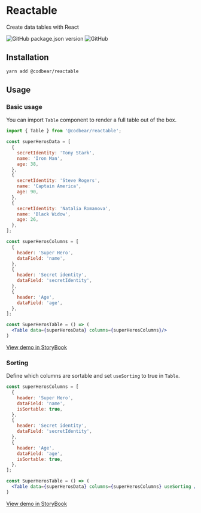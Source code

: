 # Reactable
Create data tables with React

![GitHub package.json version](https://img.shields.io/github/package-json/v/codbear/reactable?style=for-the-badge)
![GitHub](https://img.shields.io/github/license/codbear/reactable?color=97c423&style=for-the-badge)

## Installation
```bash
yarn add @codbear/reactable
```

## Usage

### Basic usage

You can import `Table` component to render a full table out of the box.
```jsx
import { Table } from '@codbear/reactable';

const superHerosData = [
  {
    secretIdentity: 'Tony Stark',
    name: 'Iron Man',
    age: 38,
  },
  {
    secretIdentity: 'Steve Rogers',
    name: 'Captain America',
    age: 90,
  },
  {
    secretIdentity: 'Natalia Romanova',
    name: 'Black Widow',
    age: 26,
  },
];

const superHerosColumns = [
  {
    header: 'Super Hero',
    dataField: 'name',
  },
  {
    header: 'Secret identity',
    dataField: 'secretIdentity',
  },
  {
    header: 'Age',
    dataField: 'age',
  },
];

const SuperHerosTable = () => (
  <Table data={superHerosData} columns={superHerosColumns}/>
)
```
[View demo in StoryBook](https://codbear.github.io/reactable/?path=/story/table--default)

### Sorting

Define which columns are sortable and set `useSorting` to true in `Table`.
```jsx
const superHerosColumns = [
  {
    header: 'Super Hero',
    dataField: 'name',
    isSortable: true,
  },
  {
    header: 'Secret identity',
    dataField: 'secretIdentity',
  },
  {
    header: 'Age',
    dataField: 'age',
    isSortable: true,
  },
];

const SuperHerosTable = () => (
  <Table data={superHerosData} columns={superHerosColumns} useSorting />
)
```
[View demo in StoryBook](https://codbear.github.io/reactable/?path=/story/table--sorting)